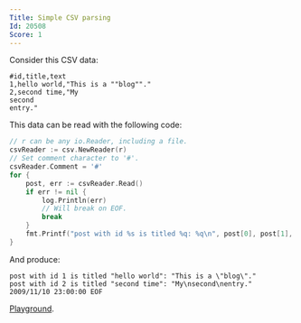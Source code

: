 ```yaml
---
Title: Simple CSV parsing
Id: 20508
Score: 1
---
```

Consider this CSV data:

```csv
#id,title,text
1,hello world,"This is a ""blog""."
2,second time,"My
second
entry."
```

This data can be read with the following code:

```go
// r can be any io.Reader, including a file.
csvReader := csv.NewReader(r)
// Set comment character to '#'.
csvReader.Comment = '#'
for {
    post, err := csvReader.Read()
    if err != nil {
        log.Println(err)
        // Will break on EOF.
        break
    }
    fmt.Printf("post with id %s is titled %q: %q\n", post[0], post[1], post[2])
}
```

And produce:

```text
post with id 1 is titled "hello world": "This is a \"blog\"."
post with id 2 is titled "second time": "My\nsecond\nentry."
2009/11/10 23:00:00 EOF
```

[Playground](https://play.golang.org/p/d2E6-CGGIe).
